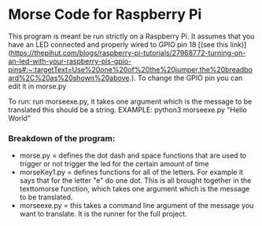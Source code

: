 # Morse Code for Raspberry Pi

This program is meant be run strictly on a Raspberry Pi. It assumes that you have an LED connected and properly wired to GPIO pin 18 [(see this link)] (https://thepihut.com/blogs/raspberry-pi-tutorials/27968772-turning-on-an-led-with-your-raspberry-pis-gpio-pins#:~:targetText=Use%20one%20of%20the%20jumper,the%20breadboard%2C%20as%20shown%20above.). To change the GPIO pin you can edit it in morse.py

To run: run morseexe.py, it takes one argument which is the message to be translated this should be a string. EXAMPLE: python3 morseexe.py "Hello World"

### Breakdown of the program:
  - morse.py = defines the dot dash and space functions that are used to trigger or not trigger the led for the certain amount of time
  - morseKey1.py = defines functions for all of the letters. For example it says that for the letter "e" do one dot. This is all brought together in the texttomorse function, which takes one argument which is the message to be translated.
  - morseexe.py = this takes a command line argument of the message you want to translate. It is the runner for the full project.
